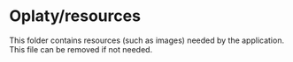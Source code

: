 # Oplaty/resources

This folder contains resources (such as images) needed by the application. This file can
be removed if not needed.
